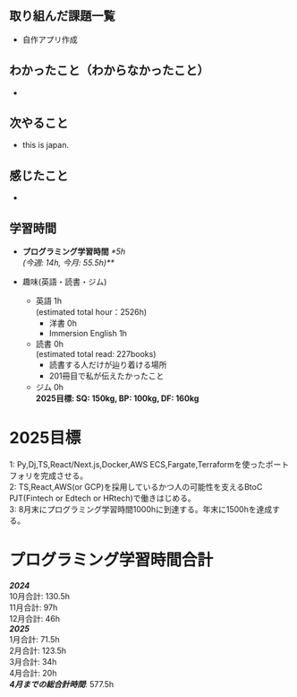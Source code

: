 ## 取り組んだ課題一覧
- 自作アプリ作成

## わかったこと（わからなかったこと）
- 

## 次やること
- this is japan.

## 感じたこと
- 

## 学習時間
- **プログラミング学習時間**
_*5h<br>
(今週: 14h, 今月: 55.5h)**_

- 趣味(英語・読書・ジム)
  - 英語 1h<br>(estimated total hour：2526h)
    - 洋書 0h
    - Immersion English 1h
  - 読書 0h<br>(estimated total read: 227books)
    - 読書する人だけが辿り着ける場所
    - 201冊目で私が伝えたかったこと
  - ジム 0h<br>**2025目標: SQ: 150kg, BP: 100kg, DF: 160kg**

# 2025目標
1: Py,Dj,TS,React/Next.js,Docker,AWS ECS,Fargate,Terraformを使ったポートフォリを完成させる。<br>
2: TS,React,AWS(or GCP)を採用しているかつ人の可能性を支えるBtoC PJT(Fintech or Edtech or HRtech)で働きはじめる。<br>
3: 8月末にプログラミング学習時間1000hに到達する。年末に1500hを達成する。<br>

# プログラミング学習時間合計
_**2024**_<br>
10月合計: 130.5h<br>
11月合計: 97h<br>
12月合計: 46h<br>
_**2025**_<br>
1月合計: 71.5h<br>
2月合計: 123.5h <br>
3月合計: 34h <br>
4月合計: 20h <br>
_**4月までの総合計時間**_: 577.5h
